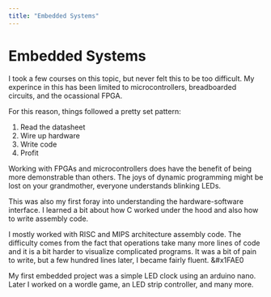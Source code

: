 ```yaml
---
title: "Embedded Systems"
---
```


# Embedded Systems

I took a few courses on this topic, but never felt this to be too difficult. My experince in this has been limited to microcontrollers, breadboarded circuits, and the ocassional FPGA.

For this reason, things followed a pretty set pattern:
1. Read the datasheet
2. Wire up hardware
3. Write code
4. Profit

Working with FPGAs and microcontrollers does have the benefit of being more demonstrable than others. The joys of dynamic programming might be lost on your grandmother, everyone understands blinking LEDs.

This was also my first foray into understanding the hardware-software interface. I learned a bit about how C worked under the hood and also how to write assembly code.

I mostly worked with RISC and MIPS architecture assembly code. The difficulty comes from the fact that operations take many more lines of code and it is a bit harder to visualize complicated programs. It was a bit of pain to write, but a few hundred lines later, I became fairly fluent. &#x1FAE0

My first embedded project was a simple LED clock using an arduino nano. Later I worked on a wordle game, an LED strip controller, and many more.